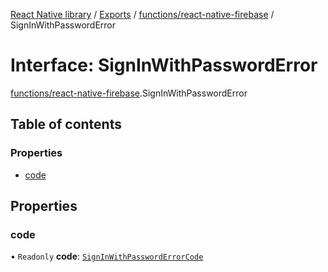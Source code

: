 [React Native library](../index.md) / [Exports](../modules.md) / [functions/react-native-firebase](../modules/functions_react_native_firebase.md) / SignInWithPasswordError

# Interface: SignInWithPasswordError

[functions/react-native-firebase](../modules/functions_react_native_firebase.md).SignInWithPasswordError

## Table of contents

### Properties

- [code](functions_react_native_firebase.SignInWithPasswordError.md#code)

## Properties

### code

• `Readonly` **code**: [`SignInWithPasswordErrorCode`](../enums/functions_react_native_firebase.SignInWithPasswordErrorCode.md)
